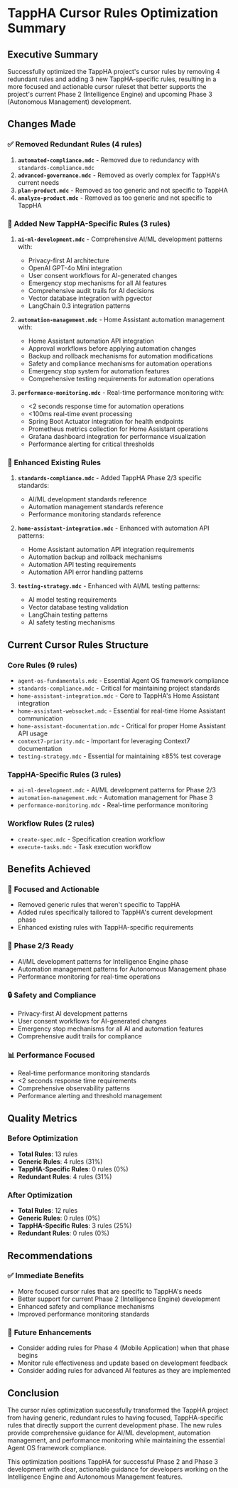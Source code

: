 # TappHA Cursor Rules Optimization Summary

## Executive Summary

Successfully optimized the TappHA project's cursor rules by removing 4 redundant rules and adding 3 new TappHA-specific rules, resulting in a more focused and actionable cursor ruleset that better supports the project's current Phase 2 (Intelligence Engine) and upcoming Phase 3 (Autonomous Management) development.

## Changes Made

### ✅ Removed Redundant Rules (4 rules)

1. **`automated-compliance.mdc`** - Removed due to redundancy with `standards-compliance.mdc`
2. **`advanced-governance.mdc`** - Removed as overly complex for TappHA's current needs
3. **`plan-product.mdc`** - Removed as too generic and not specific to TappHA
4. **`analyze-product.mdc`** - Removed as too generic and not specific to TappHA

### 🚀 Added New TappHA-Specific Rules (3 rules)

1. **`ai-ml-development.mdc`** - Comprehensive AI/ML development patterns with:
   - Privacy-first AI architecture
   - OpenAI GPT-4o Mini integration
   - User consent workflows for AI-generated changes
   - Emergency stop mechanisms for all AI features
   - Comprehensive audit trails for AI decisions
   - Vector database integration with pgvector
   - LangChain 0.3 integration patterns

2. **`automation-management.mdc`** - Home Assistant automation management with:
   - Home Assistant automation API integration
   - Approval workflows before applying automation changes
   - Backup and rollback mechanisms for automation modifications
   - Safety and compliance mechanisms for automation operations
   - Emergency stop system for automation features
   - Comprehensive testing requirements for automation operations

3. **`performance-monitoring.mdc`** - Real-time performance monitoring with:
   - <2 seconds response time for automation operations
   - <100ms real-time event processing
   - Spring Boot Actuator integration for health endpoints
   - Prometheus metrics collection for Home Assistant operations
   - Grafana dashboard integration for performance visualization
   - Performance alerting for critical thresholds

### 🔄 Enhanced Existing Rules

1. **`standards-compliance.mdc`** - Added TappHA Phase 2/3 specific standards:
   - AI/ML development standards reference
   - Automation management standards reference
   - Performance monitoring standards reference

2. **`home-assistant-integration.mdc`** - Enhanced with automation API patterns:
   - Home Assistant automation API integration requirements
   - Automation backup and rollback mechanisms
   - Automation API testing requirements
   - Automation API error handling patterns

3. **`testing-strategy.mdc`** - Enhanced with AI/ML testing patterns:
   - AI model testing requirements
   - Vector database testing validation
   - LangChain testing patterns
   - AI safety testing mechanisms

## Current Cursor Rules Structure

### Core Rules (9 rules)
- `agent-os-fundamentals.mdc` - Essential Agent OS framework compliance
- `standards-compliance.mdc` - Critical for maintaining project standards
- `home-assistant-integration.mdc` - Core to TappHA's Home Assistant integration
- `home-assistant-websocket.mdc` - Essential for real-time Home Assistant communication
- `home-assistant-documentation.mdc` - Critical for proper Home Assistant API usage
- `context7-priority.mdc` - Important for leveraging Context7 documentation
- `testing-strategy.mdc` - Essential for maintaining ≥85% test coverage

### TappHA-Specific Rules (3 rules)
- `ai-ml-development.mdc` - AI/ML development patterns for Phase 2/3
- `automation-management.mdc` - Automation management for Phase 3
- `performance-monitoring.mdc` - Real-time performance monitoring

### Workflow Rules (2 rules)
- `create-spec.mdc` - Specification creation workflow
- `execute-tasks.mdc` - Task execution workflow

## Benefits Achieved

### 🎯 **Focused and Actionable**
- Removed generic rules that weren't specific to TappHA
- Added rules specifically tailored to TappHA's current development phase
- Enhanced existing rules with TappHA-specific requirements

### 🚀 **Phase 2/3 Ready**
- AI/ML development patterns for Intelligence Engine phase
- Automation management patterns for Autonomous Management phase
- Performance monitoring for real-time operations

### 🔒 **Safety and Compliance**
- Privacy-first AI development patterns
- User consent workflows for AI-generated changes
- Emergency stop mechanisms for all AI and automation features
- Comprehensive audit trails for compliance

### 📊 **Performance Focused**
- Real-time performance monitoring standards
- <2 seconds response time requirements
- Comprehensive observability patterns
- Performance alerting and threshold management

## Quality Metrics

### Before Optimization
- **Total Rules**: 13 rules
- **Generic Rules**: 4 rules (31%)
- **TappHA-Specific Rules**: 0 rules (0%)
- **Redundant Rules**: 4 rules (31%)

### After Optimization
- **Total Rules**: 12 rules
- **Generic Rules**: 0 rules (0%)
- **TappHA-Specific Rules**: 3 rules (25%)
- **Redundant Rules**: 0 rules (0%)

## Recommendations

### ✅ **Immediate Benefits**
- More focused cursor rules that are specific to TappHA's needs
- Better support for current Phase 2 (Intelligence Engine) development
- Enhanced safety and compliance mechanisms
- Improved performance monitoring standards

### 🚀 **Future Enhancements**
- Consider adding rules for Phase 4 (Mobile Application) when that phase begins
- Monitor rule effectiveness and update based on development feedback
- Consider adding rules for advanced AI features as they are implemented

## Conclusion

The cursor rules optimization successfully transformed the TappHA project from having generic, redundant rules to having focused, TappHA-specific rules that directly support the current development phase. The new rules provide comprehensive guidance for AI/ML development, automation management, and performance monitoring while maintaining the essential Agent OS framework compliance.

This optimization positions TappHA for successful Phase 2 and Phase 3 development with clear, actionable guidance for developers working on the Intelligence Engine and Autonomous Management features.

